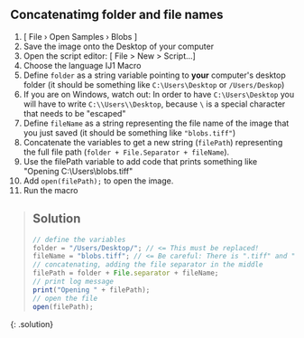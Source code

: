 ## Concatenatimg folder and file names

1. [ File › Open Samples › Blobs ]
1. Save the image onto the Desktop of your computer
1. Open the script editor: [ File > New > Script...]
1. Choose the language IJ1 Macro
1. Define `folder` as a string variable pointing to **your** computer's desktop folder (it should be something like `C:\Users\Desktop` or `/Users/Deskop`)
1. If you are on Windows, watch out: In order to have `C:\Users\Desktop` you will have to write `C:\\Users\\Desktop`, because `\` is a special character that needs to be "escaped"
1. Define `fileName` as a string representing the file name of the image that you just saved (it should be something like `"blobs.tiff"`)
1. Concatenate the variables to get a new string (`filePath`) representing the full file path (`folder + File.Separator + fileName`). 
1. Use the filePath variable to add code that prints something like "Opening C:\\Users\blobs.tiff"
1. Add `open(filePath);` to open the image.
1. Run the macro

> ## Solution
> ```javascript
> // define the variables
> folder = "/Users/Desktop/"; // <= This must be replaced!
> fileName = "blobs.tiff"; // <= Be careful: There is ".tiff" and ".tif"
> // concatenating, adding the file separator in the middle
> filePath = folder + File.separator + fileName;
> // print log message
> print("Opening " + filePath);
> // open the file
> open(filePath);
> ```
{: .solution}

